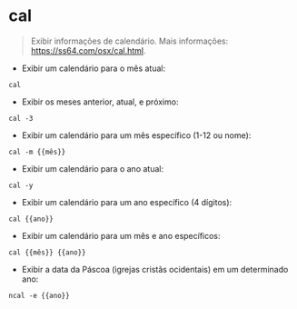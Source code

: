 # cal

> Exibir informações de calendário.
> Mais informações: <https://ss64.com/osx/cal.html>.

- Exibir um calendário para o mês atual:

`cal`

- Exibir os meses anterior, atual, e próximo:

`cal -3`

- Exibir um calendário para um mês específico (1-12 ou nome):

`cal -m {{mês}}`

- Exibir um calendário para o ano atual:

`cal -y`

- Exibir um calendário para um ano específico (4 dígitos):

`cal {{ano}}`

- Exibir um calendário para um mês e ano específicos:

`cal {{mês}} {{ano}}`

- Exibir a data da Páscoa (igrejas cristãs ocidentais) em um determinado ano:

`ncal -e {{ano}}`
